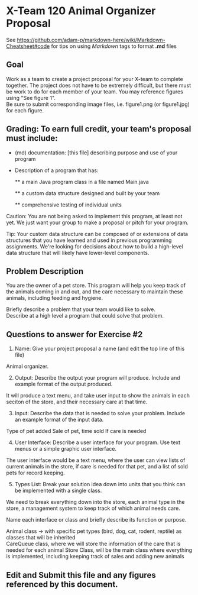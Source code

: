 # X-Team 120  Animal Organizer Proposal

See https://github.com/adam-p/markdown-here/wiki/Markdown-Cheatsheet#code for tips on using *Markdown* tags to format __.md__ files

## Goal

Work as a team to create a project proposal for your X-team to complete together.
The project does not have to be extremely difficult,
but there must be work to do for each member of your team.
You may reference figures using "See figure 1".  
Be sure to submit corresponding image files, i.e. figure1.png (or figure1.jpg) for each figure.

## Grading: To earn full credit, your team's proposal must include:

* (md) documentation: [this file] describing purpose and use of your program

* Description of a program that has:

  ** a main Java program class in a file named Main.java
  
  ** a custom data structure designed and built by your team
  
  ** comprehensive testing of individual units
  
 Caution: You are not being asked to implement this program, at least not yet. 
 We just want your group to make a proposal or pitch for your program.
 
 Tip: Your custom data structure can be composed of or extensions of data structures that you have learned and used in previous programming assignments.  We're looking for decisions about how to build a high-level data structure that will likely have lower-level components.

## Problem Description

You are the owner of a pet store. This program will help you keep track of the animals coming in and out, and the
care necessary to maintain these animals, including feeding and hygiene. 

Briefly describe a problem that your team would like to solve.  
Describe at a high level a program that could solve that problem.

## Questions to answer for Exercise #2

1. Name: Give your project proposal a name (and edit the top line of this file)

Animal organizer. 


2. Output: Describe the output your program will produce.  Include and example format of the output produced.

It will produce a text menu, and take user input to show the animals in each seciton of the store, and their necessary care at that time. 


3. Input: Describe the data that is needed to solve your problem. Include an example format of the input data.

Type of pet added
Sale of pet, time sold
If care is needed

4. User Interface: Describe a user interface for your program.  Use text menus or a simple graphic user interface.

The user interface would be a text menu, where the user can view lists of current animals in the store, if care is needed for that pet, and a list of sold pets for record keeping. 

5. Types List: Break your solution idea down into units that you think can be implemented with a single class.

We need to break everything down into the store, each animal type in the store, a management system to keep track of which animal needs care.


Name each interface or class and briefly describe its function or purpose.

Animal class -> with specific pet types (bird, dog, cat, rodent, reptile) as classes that will be inherited    
CareQueue class, where we will store the information of the care that is needed for each animal
Store Class, will be the main class where everything is implemented, including keeping track of sales and adding new animals

## Edit and Submit this file and any figures referenced by this document.

